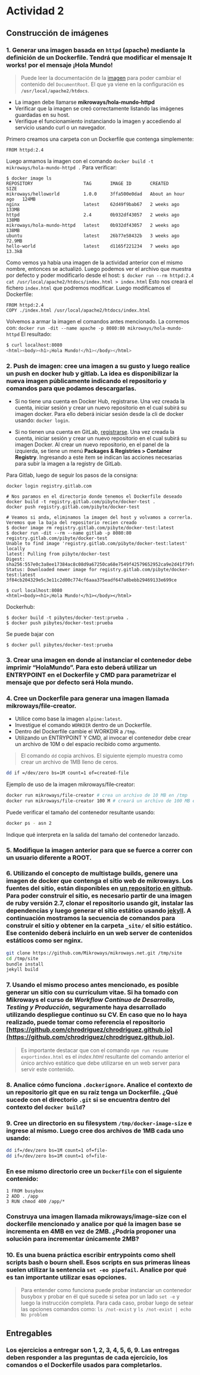 # Actividad 2

## Construcción de imágenes

### **1.** Generar una imagen basada en **`httpd`** (apache) mediante la definición de un Dockerfile. Tendrá que modificar el mensaje **It works!** por el mensaje **¡Hola Mundo!**
> Puede leer la documentación de la [imagen](https://hub.docker.com/_/httpd) para poder cambiar el contenido del `DocumentRoot`. El que ya viene en la configuración es **`/usr/local/apache2/htdocs`**.

- La imagen debe llamarse **mikroways/hola‑mundo‑httpd**
- Verificar que la imagen se creó correctamente listando las imágenes guardadas en su host.
- Verifique el funcionamiento instanciando la imagen y accediendo al servicio usando curl o un navegador.

Primero creamos una carpeta con un Dockerfile que contenga simplemente:
```docker
FROM httpd:2.4
```
Luego armamos la imagen con el comando `docker build -t mikroways/hola-mundo-httpd .`
Para verificar:
```
$ docker image ls
REPOSITORY                   TAG       IMAGE ID       CREATED             SIZE
mikroways/helloworld         1.0.0     3ffa500e0dad   About an hour ago   124MB
nginx                        latest    62d49f9bab67   2 weeks ago         133MB
httpd                        2.4       0b932df43057   2 weeks ago         138MB
mikroways/hola-mundo-httpd   latest    0b932df43057   2 weeks ago         138MB
ubuntu                       latest    26b77e58432b   3 weeks ago         72.9MB
hello-world                  latest    d1165f221234   7 weeks ago         13.3kB
```
Como vemos ya había una imagen de la actividad anterior con el mismo nombre, entonces se actualizó.
Luego podemos ver el archivo que muestra por defecto y poder modificarlo desde el host:
`$ docker run --rm httpd:2.4 cat /usr/local/apache2/htdocs/index.html > index.html`
Esto nos creará el fichero `index.html` que podremos modificar.
Luego modificamos el Dockerfile:
```docker
FROM httpd:2.4
COPY ./index.html /usr/local/apache2/htdocs/index.html
```
Volvemos a armar la imagen el comandos antes mencionado. La corremos con:
`docker run -dit --name apache -p 8080:80 mikroways/hola-mundo-httpd`
El resultado:
```bash
$ curl localhost:8080
<html><body><h1>¡Hola Mundo!</h1></body></html>
```

### **2.** Push de imagen: cree una imagen a su gusto y luego realice un push en docker hub y gitlab. La idea es disponibilizar la nueva imagen públicamente indicando el repositorio y comandos para que podamos descargarlas.

- Si no tiene una cuenta en Docker Hub, registrarse. Una vez creada la cuenta, iniciar sesión y crear un nuevo repositorio en el cual subirá su imagen docker. Para ello deberá iniciar sesión desde la cli de docker usando: `docker login`.

- Si no tienen una cuenta en GitLab, [registrarse](https://gitlab.com). Una vez creada la cuenta, iniciar sesión y crear un nuevo repositorio en el cual subirá su imagen Docker. Al crear un nuevo repositorio, en el panel de la izquierda, se tiene un menú **Packages & Registries > Container Registry**. Ingresando a este item se indican las acciones necesarias para subir la imagen a la registry de GitLab.

Para Gitlab, luego de seguir los pasos de la consigna:
```
docker login registry.gitlab.com

# Nos paramos en el directorio donde tenemos el Dockerfile deseado
docker build -t registry.gitlab.com/pibyte/docker-test .
docker push registry.gitlab.com/pibyte/docker-test

# Veamos si anda, eliminamos la imagen del host y volvamos a correrla. Veremos que la baja del repositorio recien creado
$ docker image rm registry.gitlab.com/pibyte/docker-test:latest 
$ docker run -dit --rm --name gitlab -p 8080:80 registry.gitlab.com/pibyte/docker-test
Unable to find image 'registry.gitlab.com/pibyte/docker-test:latest' locally
latest: Pulling from pibyte/docker-test
Digest: sha256:557e0c3a8ee17384ac8c08d9a67250ca68e7549f42579652952ca9e2d41f79fd
Status: Downloaded newer image for registry.gitlab.com/pibyte/docker-test:latest
3f84cb204329e5c3e11c2d00c774cf6aaa375eadf647a8bebb29469133e699ce

$ curl localhost:8080
<html><body><h1>¡Hola Mundo!</h1></body></html>
```

Dockerhub:
```
$ docker build -t pibytes/docker-test:prueba .
$ docker push pibytes/docker-test:prueba
```
Se puede bajar con 
```
$ docker pull pibytes/docker-test:prueba
```
### **3.** Crear una imagen en donde al instanciar el contenedor debe imprimir **“HolaMundo”**. Para esto deberá utilizar un ENTRYPOINT en el Dockerfile y **CMD** para parametrizar el mensaje que por defecto será **Hola mundo**.

### **4.** Cree un Dockerfile para generar una imagen llamada **mikroways/file‑creator**.

- Utilice como base la imagen `alpine:latest`.
- Investigue el comando `WORKDIR` dentro de un Dockerfile.
- Dentro del Dockerfile cambie el WORKDIR a `/tmp`.
- Utilizando un ENTRYPOINT Y CMD, al invocar el contenedor debe crear un archivo de 10M o del espacio recibido como argumento.
> El comando `dd` copia archivos. El siguiente ejemplo muestra como crear un archivo de 1MB lleno de ceros.

```sh
dd if =/dev/zero bs=1M count=1 of=created-file
```

Ejemplo de uso de la imagen mikroways/file‑creator:

```sh
docker run mikroways/file-creator # crea un archivo de 10 MB en /tmp
docker run mikroways/file-creator 100 M # creará un archivo de 100 MB en /tmp
```
Puede verificar el tamaño del contenedor resultante usando:

```sh
docker ps - asn 2
```
Indique qué interpreta en la salida del tamaño del contenedor lanzado.

### **5.** Modifique la imagen anterior para que se fuerce a correr con un usuario diferente a ROOT.

### **6.** Utilizando el concepto de multistage builds, genere una imagen de docker que contenga el sitio web de mikroways. Los fuentes del sitio, están disponibles en [un repositorio en github](https://github.com/Mikroways/mikroways.net/). Para poder construir el sitio, es necesario partir de una imagen de **ruby versión 2.7**, clonar el repositorio usando git, instalar las dependencias y luego generar el sitio estático usando [jekyll](https://jekyllrb.com/). A continuación mostramos la secuencia de comandos para construir el sitio y obtener en la carpeta `_site/` el sitio estático. Ese contenido deberá incluirlo en un web server de contenidos estáticos como ser **nginx**.

```sh
git clone https://github.com/Mikroways/mikroways.net.git /tmp/site
cd /tmp/site
bundle install
jekyll build
```
### 7. Usando el mismo proceso antes mencionado, es posible generar un sitio con su currículum vitae. Si ha tomado con Mikroways el curso de *Workflow Contínuo de Desarrollo, Testing y Producción*, seguramente haya desarrollado utilizando despliegue continuo su CV. En caso que no lo haya realizado, puede tomar como referencia el repositorio [https://github.com/chrodriguez/chrodriguez.github.io](https://github.com/chrodriguez/chrodriguez.github.io).

> Es importante destacar que con el comando `npm run resume exportindex.html` es el *index.html* resultante del comando anterior el único archivo estático que debe utilizarse en un web server para servir este contenido.

### 8. Analice cómo funciona `.dockerignore`. Analice el contexto de un repositorio git que en su raíz tenga un Dockerfile. ¿Qué sucede con el directorio `.git` si se encuentra dentro del contexto del `docker build`?

### **9.** Cree un directorio en su filesystem `/tmp/docker-image-size` e ingrese al mismo. Luego cree dos archivos de 1MB cada uno usando:
```sh
dd if=/dev/zero bs=1M count=1 of=file-
dd if=/dev/zero bs=1M count=1 of=file-
```
### En ese mismo directorio cree un `Dockerfile` con el siguiente contenido:
```docker
1 FROM busybox
2 ADD . /app
3 RUN chmod 400 /app/*
```
### Construya una imagen llamada mikroways/image‑size con el dockerfile mencionado y analice por qué la imagen base se incrementa en 4MB en vez de 2MB. ¿Podría proponer una solución para incrementar únicamente 2MB?

### 10. Es una buena práctica escribir entrypoints como shell scripts bash o bourn shell. Esos scripts en sus primeras líneas suelen utilizar la sentencia `set -eo pipefail`. Analice por qué es tan importante utilizar esas opciones.

>Para entender como funciona puede probar instanciar un contenedor busybox y probar en él qué sucede si setea por un lado `set -e` y luego la instrucción completa. Para cada caso, probar luego de setear las opciones comandos como: `ls /not-exist` y `ls /not-exist | echo No problem`

## Entregables

### Los ejercicios a entregar son 1, 2, 3, 4, 5, 6, 9. Las entregas deben responder a las preguntas de cada ejercicio, los comandos o el Dockerfile usados para completarlos.


